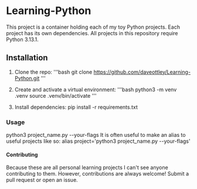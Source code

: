 # Learning-Python

This project is a container holding each of my toy Python projects. Each project has its own dependencies.
All projects in this repository require Python 3.13.1.

## Installation

1. Clone the repo:
'''bash
git clone https://github.com/daveottley/Learning-Python.git
'''

2. Create and activate a virtual environment:
'''bash
python3 -m venv .venv
source .venv/bin/activate
'''

3. Install dependencies:
pip install -r requirements.txt

### Usage
 python3 project_name.py --your-flags
   It is often useful to make an alias to useful projects like so:
     alias project='python3 project_name.py --your-flags'


#### Contributing

Because these are all personal learning projects I can't see anyone contributing to them.
However, contributions are always welcome! Submit a pull request or open an issue.
